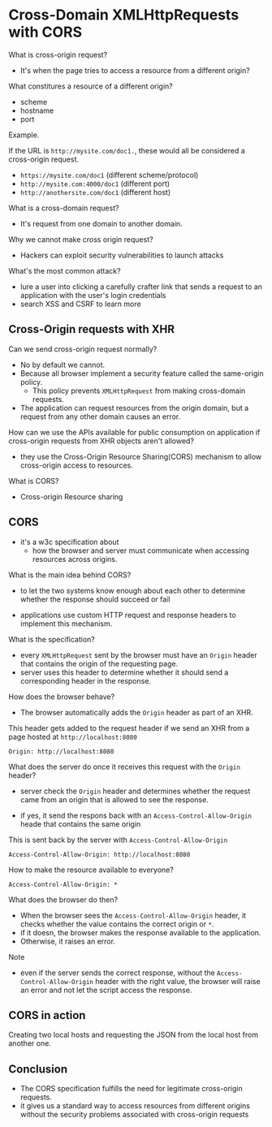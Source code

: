 # Cross-Domain XMLHttpRequests with CORS

What is cross-origin request? 
- It's when the page tries to access a resource from a different origin? 

What constitures a resource of a different origin?
- scheme
- hostname
- port

Example. 

If the URL is `http://mysite.com/doc1.`, these would all be considered a cross-origin request.
- `https://mysite.com/doc1` (different scheme/protocol)
- `http://mysite.com:4000/doc1` (different port)
- `http://anothersite.com/doc1` (different host)

What is a cross-domain request?
- It's request from one domain to another domain.

Why we cannot make cross origin request?
- Hackers can exploit security vulnerabilities to launch attacks

What's the most common attack?
- lure a user into clicking a carefully crafter link that sends a request to an application with the user's login credentials
- search XSS and CSRF to learn more

## Cross-Origin requests with XHR

Can we send cross-origin request normally?
- No by default we cannot. 
- Because all browser implement a security feature called the same-origin policy. 
  - This policy prevents `XMLHttpRequest` from making cross-domain requests. 
- The application can request resources from the origin domain, but a request from any other domain causes an error. 

How can we use the APIs available for public consumption on application if cross-origin requests from XHR objects aren't allowed? 
- they use the Cross-Origin Resource Sharing(CORS) mechanism to allow cross-origin access to resources.

What is CORS?
- Cross-origin Resource sharing

## CORS

- it's a w3c specification about
  - how the browser and server must communicate when accessing resources across origins.

What is the main idea behind CORS?
- to let the two systems know enough about each other to determine whether the response should succeed or fail

- applications use custom HTTP request and response headers to implement this mechanism. 

What is the specification?
- every `XMLHttpRequest` sent by the browser must have an `Origin` header that contains the origin of the requesting page. 
- server uses this header to determine whether it should send a corresponding header in the response. 

How does the browser behave?
- The browser automatically adds the `Origin` header as part of an XHR. 

This header gets added to the request header if we send an XHR from a page hosted at `http://localhost:8080`
```
Origin: http://localhost:8080
```

What does the server do once it receives this request with the `Origin` header? 
- server check the `Origin` header and determines whether the request came from an origin that is allowed to see the response. 

- if yes, it send the respons back with an `Access-Control-Allow-Origin` heade that contains the same origin

This is sent back by the server with `Access-Control-Allow-Origin`
```
Access-Control-Allow-Origin: http://localhost:8080
```

How to make the resource available to everyone? 
```
Access-Control-Allow-Origin: *

```

What does the browser do then?
- When the browser sees the `Access-Control-Allow-Origin` header, it checks whether the value contains the correct origin or `*`. 
- if it doesn, the browser makes the response available to the application. 
- Otherwise, it raises an error.

Note
- even if the server sends the correct response, without the `Access-Control-Allow-Origin` header with the right value, the browser will raise an error and not let the script access the response.

## CORS in action

Creating two local hosts and requesting the JSON from the local host from another one. 

## Conclusion

- The CORS specification fulfills the need for legitimate cross-origin requests.
- it gives us a standard way to access resources from different origins without the security problems associated with cross-origin requests






